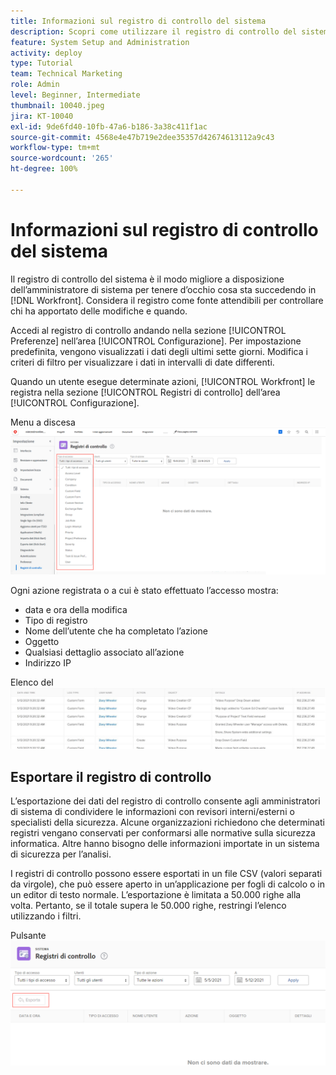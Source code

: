 ```yaml
---
title: Informazioni sul registro di controllo del sistema
description: Scopri come utilizzare il registro di controllo del sistema per rivedere quando sono state apportate modifiche e quando queste sono state apportate agli elementi.
feature: System Setup and Administration
activity: deploy
type: Tutorial
team: Technical Marketing
role: Admin
level: Beginner, Intermediate
thumbnail: 10040.jpeg
jira: KT-10040
exl-id: 9de6fd40-10fb-47a6-b186-3a38c411f1ac
source-git-commit: 4568e4e47b719e2dee35357d42674613112a9c43
workflow-type: tm+mt
source-wordcount: '265'
ht-degree: 100%

---
```


# Informazioni sul registro di controllo del sistema

Il registro di controllo del sistema è il modo migliore a disposizione dell’amministratore di sistema per tenere d’occhio cosa sta succedendo in [!DNL Workfront]. Considera il registro come fonte attendibili per controllare chi ha apportato delle modifiche e quando.

Accedi al registro di controllo andando nella sezione [!UICONTROL Preferenze] nell’area [!UICONTROL Configurazione]. Per impostazione predefinita, vengono visualizzati i dati degli ultimi sette giorni. Modifica i criteri di filtro per visualizzare i dati in intervalli di date differenti.

Quando un utente esegue determinate azioni, [!UICONTROL Workfront] le registra nella sezione [!UICONTROL Registri di controllo] dell’area [!UICONTROL Configurazione].

Menu a discesa ![[!UICONTROL Tipo di registro] nella pagina [!UICONTROL Registri di controllo] in [!UICONTROL Configurazione]](assets/admin-fund-audit-log-1.png)

Ogni azione registrata o a cui è stato effettuato l’accesso mostra:

* data e ora della modifica
* Tipo di registro
* Nome dell’utente che ha completato l’azione
* Oggetto
* Qualsiasi dettaglio associato all’azione
* Indirizzo IP

Elenco del ![[!UICONTROL Registro di controllo]](assets/admin-fund-audit-log-2.JPG)

## Esportare il registro di controllo

L’esportazione dei dati del registro di controllo consente agli amministratori di sistema di condividere le informazioni con revisori interni/esterni o specialisti della sicurezza. Alcune organizzazioni richiedono che determinati registri vengano conservati per conformarsi alle normative sulla sicurezza informatica. Altre hanno bisogno delle informazioni importate in un sistema di sicurezza per l’analisi.

I registri di controllo possono essere esportati in un file CSV (valori separati da virgole), che può essere aperto in un’applicazione per fogli di calcolo o in un editor di testo normale. L’esportazione è limitata a 50.000 righe alla volta. Pertanto, se il totale supera le 50.000 righe, restringi l’elenco utilizzando i filtri.

Pulsante ![[!UICONTROL Esporta] nella pagina [!UICONTROL Registri di controllo]](assets/admin-fund-audit-log-3.png)

<!--
learn more URLs
Audit logs
Managing audit logs
-->
